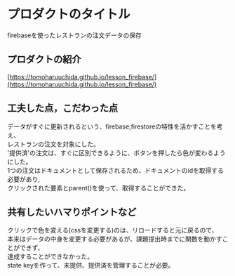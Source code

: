 # プロダクトのタイトル
firebaseを使ったレストランの注文データの保存
## プロダクトの紹介
[https://tomoharuuchida.github.io/lesson_firebase/](https://tomoharuuchida.github.io/lesson_firebase/)

## 工夫した点，こだわった点
データがすぐに更新されるという、firebase,firestoreの特性を活かすことを考え、  
レストランの注文を対象にした。  
'提供済'の注文は、すぐに区別できるように、ボタンを押したら色が変わるようにした。  
1つの注文はドキュメントとして保存されるため、ドキュメントのidを取得する必要があり,  
クリックされた要素とparent()を使って、取得することができた。  

## 共有したいハマりポイントなど
クリックで色を変える(cssを変更する)のは、リロードすると元に戻るので、  
本来はデータの中身を変更する必要があるが、課題提出時までに関数を動かすことができず、  
達成することができなかった。  
state keyを作って、未提供、提供済を管理することが必要。
